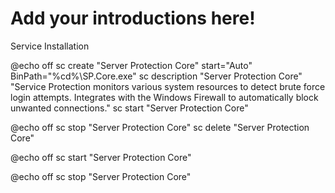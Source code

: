 # Add your introductions here!

Service Installation

@echo off
sc create "Server Protection Core" start="Auto" BinPath="%cd%\SP.Core.exe"
sc description "Server Protection Core" "Service Protection monitors various system resources to detect brute force login attempts. Integrates with the Windows Firewall to automatically block unwanted connections."
sc start "Server Protection Core"


@echo off
sc stop "Server Protection Core"
sc delete "Server Protection Core"

@echo off
sc start "Server Protection Core"

@echo off
sc stop "Server Protection Core"
